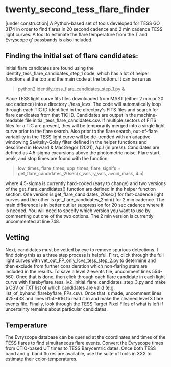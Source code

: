 # twenty_second_tess_flare_finder
[under construction] A Python-based set of tools developed for TESS GO 3174 in order to find flares in 20 second cadence and 2 min cadence TESS light curves. A tool to estimate the flare temperature from the T and Evryscope g' passbands is also included.

## Finding the initial set of flare candidates:
Initial flare candidates are found using the identify_tess_flare_candidates_step_1 code, which has a lot of helper functions at the top and the main code at the bottom. It can be run as 
> python2 identify_tess_flare_candidates_step_1.py &

Place TESS light curve fits files downloaded from MAST (either 2 min or 20 sec cadence) into a directory ./tess_lcvs. The code will automatically loop through each TIC ID identified in the directory's FITS files and search for flare candidates from that TIC ID. Candidates are output in the machine-readable file initial_tess_flare_candidates.csv. If multiple sectors of FITS files for a TIC are present, they will be temporarily merged into a single light curve prior to the flare search. Also prior to the flare search, out-of-flare variability in the TESS light curve will be de-trended with an adaptive-windowing Savitsky-Golay filter defined in the helper functions and described in Howard & MacGregor (2021), ApJ (in press). Candidates are defined as 4.5-sigma excursions above the photometric noise. Flare start, peak, and stop times are found with the function:
> low_times, flare_times, upp_times, flare_signifs = get_flare_candidates_20sec(x_vals, y_vals, avoid_mask, 4.5)

where 4.5-sigma is currently hard-coded (easy to change) and two versions of the get_flare_candidates() function are defined in the helper function section. One version is get_flare_candidates_20sec() for fast-cadence light curves and the other is get_flare_candidates_2min() for 2 min cadence. The main difference is in better outlier suppression for 20 sec cadence where it is needed. You will need to specify which version you want to use by commenting out one of the two options. The 2 min version is currently uncommented at line 748.

## Vetting
Next, candidates must be vetted by eye to remove spurious detections. I find doing this as a three step process is helpful. First, click through the full light curves with vet_out_FP_only_lcvs_tess_step_2.py to determine and then exclude from further consideration which non-flaring stars are included in the results. To save a level 2 events file, uncomment lines 554-560. Once that is done, then click through each flare candidate in each light curve with flarebyflare_tess_lv2_initial_flare_candidates_step_3.py and make a CSV or TXT list of which candidates are valid (e.g. list_of_byhand_flarebyflare_FPs.csv). Once that is made, uncomment lines 425-433 and lines 6150-616 to read it in and make the cleaned level 3 flare events file. Finally, look through the TESS Target Pixel Files of what is left if uncertainty remains about particular candidates.

## Temperature
The Evryscope database can be queried at the coordinates and times of the TESS flares to find simultaneous flare events. Convert the Evryscope times from CTIO-based UT times to TESS Barycentric dates. Once both TESS band and g' band fluxes are available, use the suite of tools in XXX to estimate their color-temperatures.
